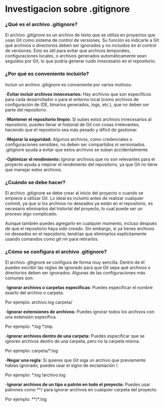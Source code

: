 # Investigacion sobre .gitignore

###	¿Qué es el archivo .gitignore?

El archivo _.gitignore_ es un archivo de texto que se utiliza en proyectos que usan Git como sistema de control de versiones. Su función es indicarle a Git qué archivos o directorios deben ser ignorados y no incluidos en el control de versiones. Esto es útil para evitar que archivos temporales, configuraciones locales, o archivos generados automáticamente sean seguidos por Git, lo que podría generar ruido innecesario en el repositorio.

### ¿Por qué es conveniente incluirlo?

Incluir un archivo .gitignore es conveniente por varios motivos:

-**Evitar incluir archivos innecesarios:** Hay archivos que son específicos para cada desarrollador o para el entorno local (como archivos de configuración de IDE, binarios generados, logs, etc.), que no deben ser parte del repositorio.

-**Mantener el repositorio limpio:** Si subes estos archivos innecesarios al repositorio, puedes llenar el historial de Git con cosas irrelevantes, haciendo que el repositorio sea más pesado y difícil de gestionar.

-**Mejorar la seguridad:** Algunos archivos, como credenciales o configuraciones sensibles, no deben ser compartidos ni versionados. .gitignore ayuda a evitar que estos archivos se suban accidentalmente.

-**Optimizar el rendimiento:** Ignorar archivos que no son relevantes para el proyecto ayuda a mejorar el rendimiento del repositorio, ya que Git no tiene que manejar estos archivos.


### ¿Cuándo se debe hacer?

El archivo .gitignore se debe crear al inicio del proyecto o cuando se empiece a utilizar Git. Lo ideal es incluirlo antes de realizar cualquier commit, ya que si los archivos no deseados ya están en el repositorio, es necesario eliminarlos del historial del proyecto, lo cual puede ser un proceso algo complicado.

Aunque también puedes agregarlo en cualquier momento, incluso después de que el repositorio haya sido creado. Sin embargo, si ya tienes archivos no deseados en el repositorio, tendrías que eliminarlos explícitamente usando comandos como _git rm_ para retirarlos.


### ¿Cómo se configura el archivo .gitignore?

El archivo .gitignore se configura de forma muy sencilla. Dentro de él puedes escribir las reglas de ignorado para que Git sepa qué archivos o directorios deben ser ignorados. Algunas de las configuraciones más comunes son:

-**Ignorar archivos o carpetas específicas:** Puedes especificar el nombre exacto del archivo o carpeta.

Por ejemplo:
archivo.log
carpeta/

-**Ignorar extensiones de archivos:** Puedes ignorar todos los archivos con una extensión específica.

Por ejemplo:
*.log
*.tmp

-**Ignorar archivos dentro de una carpeta:** Puedes especificar que se ignoren archivos dentro de una carpeta, pero no la carpeta misma.

Por ejemplo:
carpeta/*.log

-**Negar una regla:** Si quieres que Git siga un archivo que previamente habías ignorado, puedes usar el signo de exclamación _!_.

Por ejemplo:
*.log
!archivo.log

-**Ignorar archivos de un tipo o patrón en todo el proyecto:** Puedes usar patrones como **/ para ignorar archivos en cualquier carpeta del proyecto.

Por ejemplo:
**/*.log

